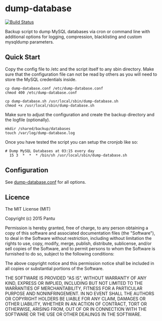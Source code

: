 # dump-database
[![Build Status](https://travis-ci.org/cytopia/dump-database.svg?branch=master)](https://travis-ci.org/cytopia/dump-database)

Backup script to dump MySQL databases via cron or command line with additional options for logging, compression, blacklisting and custom mysqldump parameters.

## Quick Start

Copy the config file to /etc and the script itself to any sbin directory.
Make sure that the configuration file can not be read by others as you will need to store the MySQL credentials inside.
```shell
cp dump-database.conf /etc/dump-database.conf
chmod 400 /etc/dump-database.conf

cp dump-database.sh /usr/local/sbin/dump-database.sh
chmod +x /usr/local/sbin/dump-database.sh
```

Make sure to adjust the configuration and create the backup directory and the logfile (optionally).
```
mkdir /shared/backup/databases
touch /var/log/dump-database.log
```

Once you have tested the script you can setup the cronjob like so:
```
# Dump MySQL Databases at 03:15 every day
  15 3  *  *  * /bin/sh /usr/local/sbin/dump-database.sh
```


## Configuration
See [dump-database.conf](database.conf) for all options.




## Licence
The MIT License (MIT)

Copyright (c) 2015 Pantu

Permission is hereby granted, free of charge, to any person obtaining a copy
of this software and associated documentation files (the "Software"), to deal
in the Software without restriction, including without limitation the rights
to use, copy, modify, merge, publish, distribute, sublicense, and/or sell
copies of the Software, and to permit persons to whom the Software is
furnished to do so, subject to the following conditions:

The above copyright notice and this permission notice shall be included in all
copies or substantial portions of the Software.

THE SOFTWARE IS PROVIDED "AS IS", WITHOUT WARRANTY OF ANY KIND, EXPRESS OR
IMPLIED, INCLUDING BUT NOT LIMITED TO THE WARRANTIES OF MERCHANTABILITY,
FITNESS FOR A PARTICULAR PURPOSE AND NONINFRINGEMENT. IN NO EVENT SHALL THE
AUTHORS OR COPYRIGHT HOLDERS BE LIABLE FOR ANY CLAIM, DAMAGES OR OTHER
LIABILITY, WHETHER IN AN ACTION OF CONTRACT, TORT OR OTHERWISE, ARISING FROM,
OUT OF OR IN CONNECTION WITH THE SOFTWARE OR THE USE OR OTHER DEALINGS IN THE
SOFTWARE.
